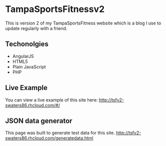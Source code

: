TampaSportsFitnessv2
====================

This is version 2 of my TampaSportsFitness website which is a blog I use to update regularly with a friend.

## Techonolgies 

* AngularJS
* HTML5
* Plain JavaScript 
* PHP

## Live Example

You can view a live example of this site here: http://tsfv2-swaters86.rhcloud.com/#/

## JSON data generator
This page was built to generate test data for this site. 
http://tsfv2-swaters86.rhcloud.com/generatedata.html
